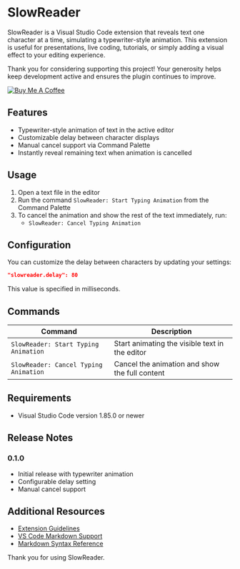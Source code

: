 # SlowReader

SlowReader is a Visual Studio Code extension that reveals text one character at a time, simulating a typewriter-style animation. This extension is useful for presentations, live coding, tutorials, or simply adding a visual effect to your editing experience.

Thank you for considering supporting this project! Your generosity helps keep development active and ensures the plugin continues to improve.

[![Buy Me A Coffee](https://img.shields.io/badge/-Buy%20me%20a%20coffee-yellow?style=for-the-badge&logo=buy-me-a-coffee&logoColor=white)](https://www.buymeacoffee.com/walkingshamrock)

## Features

- Typewriter-style animation of text in the active editor
- Customizable delay between character displays
- Manual cancel support via Command Palette
- Instantly reveal remaining text when animation is cancelled

## Usage

1. Open a text file in the editor
2. Run the command `SlowReader: Start Typing Animation` from the Command Palette
3. To cancel the animation and show the rest of the text immediately, run:
   - `SlowReader: Cancel Typing Animation`

## Configuration

You can customize the delay between characters by updating your settings:

```json
"slowreader.delay": 80
```

This value is specified in milliseconds.

## Commands

| Command                                | Description                                      |
|----------------------------------------|--------------------------------------------------|
| `SlowReader: Start Typing Animation`   | Start animating the visible text in the editor   |
| `SlowReader: Cancel Typing Animation`  | Cancel the animation and show the full content   |

## Requirements

- Visual Studio Code version 1.85.0 or newer

## Release Notes

### 0.1.0

- Initial release with typewriter animation
- Configurable delay setting
- Manual cancel support

## Additional Resources

- [Extension Guidelines](https://code.visualstudio.com/api/references/extension-guidelines)
- [VS Code Markdown Support](http://code.visualstudio.com/docs/languages/markdown)
- [Markdown Syntax Reference](https://help.github.com/articles/markdown-basics/)

Thank you for using SlowReader.
